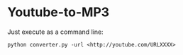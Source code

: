 # Youtube-to-MP3
Just execute as a command line:

```
python converter.py -url <http://youtube.com/URLXXXX>
```
